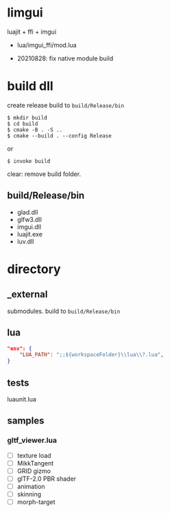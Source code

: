 # limgui
luajit + ffi + imgui

* lua/imgui_ffi/mod.lua

* 20210828: fix native module build

# build dll

create release build to `build/Release/bin`

```
$ mkdir build
$ cd build
$ cmake -B . -S ..
$ cmake --build . --config Release
```

or

```
$ invoke build
```

clear: remove build folder.

## build/Release/bin

* glad.dll
* glfw3.dll
* imgui.dll
* luajit.exe
* luv.dll

# directory

## _external

submodules. build to `build/Release/bin`

## lua

```json
"env": {
    "LUA_PATH": ";;${workspaceFolder}\\lua\\?.lua",
}
```
## tests

luaunit.lua

## samples

### gltf_viewer.lua

* [ ] texture load
* [ ] MikkTangent
* [ ] GRID gizmo
* [ ] glTF-2.0 PBR shader
* [ ] animation
* [ ] skinning
* [ ] morph-target
